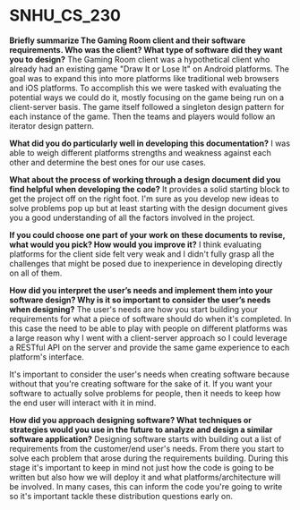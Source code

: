 # SNHU_CS_230

**Briefly summarize The Gaming Room client and their software requirements. Who was the client? What type of software did they want you to design?**
The Gaming Room client was a hypothetical client who already had an existing game "Draw It or Lose It" on Android platforms. The goal was to expand this into more platforms like traditional web browsers and iOS platforms. To accomplish this we were tasked with evaluating the potential ways we could do it, mostly focusing on the game being run on a client-server basis. The game itself followed a singleton design pattern for each instance of the game. Then the teams and players would follow an iterator design pattern.

**What did you do particularly well in developing this documentation?**
I was able to weigh different platforms strengths and weakness against each other and determine the best ones for our use cases.

**What about the process of working through a design document did you find helpful when developing the code?**
It provides a solid starting block to get the project off on the right foot. I'm sure as you develop new ideas to solve problems pop up but at least starting with the design document gives you a good understanding of all the factors involved in the project.

**If you could choose one part of your work on these documents to revise, what would you pick? How would you improve it?**
I think evaluating platforms for the client side felt very weak and I didn't fully grasp all the challenges that might be posed due to inexperience in developing directly on all of them.

**How did you interpret the user’s needs and implement them into your software design? Why is it so important to consider the user’s needs when designing?**
The user's needs are how you start building your requirements for what a piece of software should do when it's completed. In this case the need to be able to play with people on different platforms was a large reason why I went with a client-server approach so I could leverage a RESTful API on the server and provide the same game experience to each platform's interface. 

It's important to consider the user's needs when creating software because without that you're creating software for the sake of it. If you want your software to actually solve problems for people, then it needs to keep how the end user will interact with it in mind.

**How did you approach designing software? What techniques or strategies would you use in the future to analyze and design a similar software application?**
Designing software starts with building out a list of requirements from the customer/end user's needs. From there you start to solve each problem that arose during the requirements building. During this stage it's important to keep in mind not just how the code is going to be written but also how we will deploy it and what platforms/architecture will be involved. In many cases, this can inform the code you're going to write so it's important tackle these distribution questions early on.
